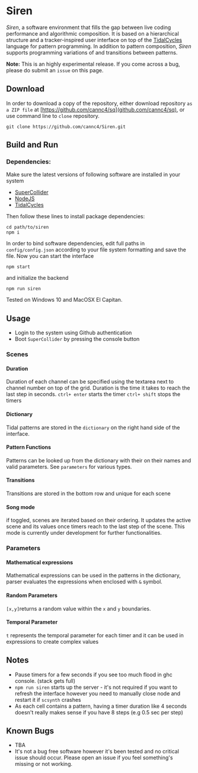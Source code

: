 # Siren

*Siren*, a software environment that fills the gap between live coding performance and algorithmic composition. It is based on a hierarchical structure and a tracker-inspired user interface on top of the [TidalCycles](https://github.com/tidalcycles/Tidal/) language for pattern programming. In addition to pattern composition, *Siren* supports programming variations of and transitions between patterns.

**Note:** This is an highly experimental release. If you come across a bug, please do submit an `issue` on this page.

## Download

In order to download a copy of the repository, either download repository `as a ZIP file` at [https://github.com/cannc4/sq](github.com/cannc4/sq), or use command line to `clone` repository.

```
git clone https://github.com/cannc4/Siren.git
```

## Build and Run

### Dependencies:
Make sure the latest versions of following software are installed in your system

- [SuperCollider](http://supercollider.github.io/download.html)
- [NodeJS](https://nodejs.org/en/download/)
- [TidalCycles](https://tidalcycles.org/getting_started.html)

Then follow these lines to install package dependencies:

```
cd path/to/siren
npm i
```

In order to bind software dependencies, edit full paths in `config/config.json` according to your file system formatting and save the file. Now you can start the interface
```
npm start
```

and initialize the backend
```
npm run siren
```


Tested on Windows 10 and MacOSX El Capitan.

## Usage

- Login to the system using Github authentication
- Boot `SuperCollider` by pressing the console button

### Scenes
#### Duration

  Duration of each channel can be specified using the textarea next to channel number on top of the grid. Duration is the time it takes to reach the last step in seconds.
  `ctrl+ enter` starts the timer
  `ctrl+ shift` stops the timers

#### Dictionary

  Tidal patterns are stored in the `dictionary` on the right hand side of the interface.

#### Pattern Functions

  Patterns can be looked up from the dictionary with their on their names and valid parameters. See `parameters` for various types.

#### Transitions
  Transitions are stored in the bottom row and unique for each scene

#### Song mode

  if toggled, scenes are iterated based on their ordering. It updates the active scene and its values once timers reach to the last step of the scene.
  This mode is currently under development for further functionalities.



### Parameters

#### Mathematical expressions

Mathematical expressions can be used in the patterns in the dictionary, parser evaluates the expressions when enclosed with `&` symbol.

#### Random Parameters

`[x,y]`returns a random value within the `x` and `y` boundaries.

#### Temporal Parameter
`t` represents the temporal parameter for each timer and it can be used in expressions to create complex values





## Notes
- Pause timers for a few seconds if you see too much flood in ghc console. (stack gets full)
- `npm run siren` starts up the server - it's not required if you want to refresh the interface however you need to manually close node and restart it if `scsynth` crashes
- As each cell contains a pattern, having a timer duration like 4 seconds doesn't really makes sense if you have 8 steps (e.g 0.5 sec per step)

## Known Bugs

- TBA
- It's not a bug free software however it's been tested and no critical issue should occur. Please open an issue if you feel something's missing or not working.
